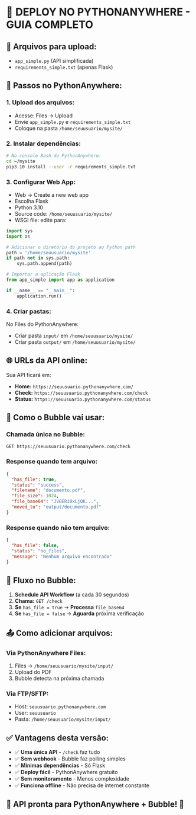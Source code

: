 # 🚀 DEPLOY NO PYTHONANYWHERE - GUIA COMPLETO

## 📁 **Arquivos para upload:**
- `app_simple.py` (API simplificada)
- `requirements_simple.txt` (apenas Flask)

## 🔧 **Passos no PythonAnywhere:**

### 1. **Upload dos arquivos:**
- Acesse: Files → Upload
- Envie `app_simple.py` e `requirements_simple.txt`
- Coloque na pasta `/home/seuusuario/mysite/`

### 2. **Instalar dependências:**
```bash
# No console Bash do PythonAnywhere:
cd ~/mysite
pip3.10 install --user -r requirements_simple.txt
```

### 3. **Configurar Web App:**
- Web → Create a new web app
- Escolha Flask
- Python 3.10
- Source code: `/home/seuusuario/mysite/`
- WSGI file: edite para:

```python
import sys
import os

# Adicionar o diretório do projeto ao Python path
path = '/home/seuusuario/mysite'
if path not in sys.path:
    sys.path.append(path)

# Importar a aplicação Flask
from app_simple import app as application

if __name__ == "__main__":
    application.run()
```

### 4. **Criar pastas:**
No Files do PythonAnywhere:
- Criar pasta `input/` em `/home/seuusuario/mysite/`
- Criar pasta `output/` em `/home/seuusuario/mysite/`

## 🌐 **URLs da API online:**

Sua API ficará em:
- **Home:** `https://seuusuario.pythonanywhere.com/`
- **Check:** `https://seuusuario.pythonanywhere.com/check`
- **Status:** `https://seuusuario.pythonanywhere.com/status`

## 🎯 **Como o Bubble vai usar:**

### **Chamada única no Bubble:**
```
GET https://seuusuario.pythonanywhere.com/check
```

### **Response quando tem arquivo:**
```json
{
  "has_file": true,
  "status": "success",
  "filename": "documento.pdf",
  "file_size": 1024,
  "file_base64": "JVBERi0xLjQK...",
  "moved_to": "output/documento.pdf"
}
```

### **Response quando não tem arquivo:**
```json
{
  "has_file": false,
  "status": "no_files",
  "message": "Nenhum arquivo encontrado"
}
```

## 🔄 **Fluxo no Bubble:**

1. **Schedule API Workflow** (a cada 30 segundos)
2. **Chama:** `GET /check`
3. **Se** `has_file = true` → **Processa** `file_base64`
4. **Se** `has_file = false` → **Aguarda** próxima verificação

## 📤 **Como adicionar arquivos:**

### Via PythonAnywhere Files:
1. Files → `/home/seuusuario/mysite/input/`
2. Upload do PDF
3. Bubble detecta na próxima chamada

### Via FTP/SFTP:
- Host: `seuusuario.pythonanywhere.com`
- User: `seuusuario`
- Pasta: `/home/seuusuario/mysite/input/`

## ✅ **Vantagens desta versão:**

- ✅ **Uma única API** - `/check` faz tudo
- ✅ **Sem webhook** - Bubble faz polling simples
- ✅ **Mínimas dependências** - Só Flask
- ✅ **Deploy fácil** - PythonAnywhere gratuito
- ✅ **Sem monitoramento** - Menos complexidade
- ✅ **Funciona offline** - Não precisa de internet constante

## 🎯 **API pronta para PythonAnywhere + Bubble! 🚀**